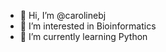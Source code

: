 - 👋 Hi, I’m @carolinebj
- 👀 I’m interested in Bioinformatics
- 🌱 I’m currently learning Python

<!---
carolinebj/carolinebj is a ✨ special ✨ repository because its `README.md` (this file) appears on your GitHub profile.
You can click the Preview link to take a look at your changes.
--->
